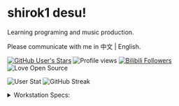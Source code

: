 # shirok1 desu!

Learning programing and music production.

Please communicate with me in 中文 | English.

[![GitHub User's Stars](https://img.shields.io/github/stars/shirok1?label=Earned%20GitHub%20Stars&logo=github&style=for-the-badge)](https://github.com/shirok1)
![Profile views](https://komarev.com/ghpvc/?username=shirok1&style=for-the-badge)
[![Bilibili Followers](https://img.shields.io/badge/dynamic/json?label=Followers%20on%20Bilibili&logo=bilibili&style=for-the-badge&logoColor=white&query=%24.data.follower&url=https%3A%2F%2Fapi.bilibili.com%2Fx%2Frelation%2Fstat%3Fvmid%3D46607572)](https://space.bilibili.com/46607572)
![Love Open Source](https://img.shields.io/badge/Open%20Source-%E2%9D%A4-green?style=for-the-badge)

![User Stat](https://github-readme-stats.vercel.app/api?username=shirok1&count_private=true&theme=github_dark&show_icons=true&bg_color=1e1e2e&text_color=cdd6f4&icon_color=cba6f7&title_color=94e2d5)
![GitHub Streak](https://streak-stats.demolab.com?user=shirok1&theme=catppuccin-mocha&date_format=%5BY.%5Dn.j)

<details>
 <summary>Workstation Specs:</summary>

- ![Apple MacBook Pro M1 2020](https://img.shields.io/badge/Apple-MacBook_Pro_M1_2020-000000?style=for-the-badge&logo=apple&logoColor=white)![macOS Sonoma](https://img.shields.io/badge/macOS-Sonoma-000000?style=for-the-badge&logo=macos&logoColor=white)
- ![ASUS ROG Zephyrus M16](https://img.shields.io/badge/ASUS-ROG_Zephyrus_M16-FF0029?style=for-the-badge&logo=republic-of-gamers&logoColor=white)![Intel i7-11800H](https://img.shields.io/badge/Intel-i7_11800H-0071C5?style=for-the-badge&logo=intel&logoColor=white)![NVIDIA RTX 3060](https://img.shields.io/badge/NVIDIA-RTX_3060-76B900?style=for-the-badge&logo=nvidia&logoColor=white)
  - ![Windows 11 Dev Channel](https://img.shields.io/badge/Windows-11_Dev_Channel-0078D6?style=for-the-badge&logo=microsoft&logoColor=white)![Windows Terminal](https://img.shields.io/badge/Windows_Terminal-4D4D4D?style=for-the-badge&logo=windows-terminal&logoColor=white)
  - ![Arch Linux Stable](https://img.shields.io/badge/Arch%20Linux-Stable-1793D1?style=for-the-badge&logo=arch-linux&logoColor=white)![GNOME](https://img.shields.io/badge/GNOME-4A86CF?style=for-the-badge&logo=gnome&logoColor=white)
  - ![Ubuntu 22.04](https://img.shields.io/badge/Ubuntu-22.04-E95420?style=for-the-badge&logo=ubuntu&logoColor=white)![ROS](https://img.shields.io/badge/ROS-22314E?style=for-the-badge&logo=ros&logoColor=white)

</details>
